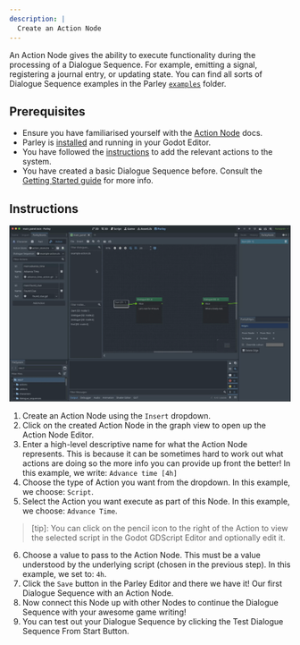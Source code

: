 ```yaml
---
description: |
  Create an Action Node
---
```


An Action Node gives the ability to execute functionality during the processing
of a Dialogue Sequence. For example, emitting a signal, registering a journal
entry, or updating state. You can find all sorts of Dialogue Sequence examples
in the Parley
[`examples`](https://github.com/bisterix-studio/parley/tree/main/examples)
folder.

## Prerequisites

- Ensure you have familiarised yourself with the
  [Action Node](../nodes/action-node.md) docs.
- Parley is [installed](./installation.md) and running in your Godot Editor.
- You have followed the [instructions](./register-action.md) to add the relevant
  actions to the system.
- You have created a basic Dialogue Sequence before. Consult the
  [Getting Started guide](./create-dialogue-sequence.md) for more info.

## Instructions

![Create an Action Node](../../../www/static/docs/create-action-node/create-action-node.gif)

1. Create an Action Node using the `Insert` dropdown.
2. Click on the created Action Node in the graph view to open up the Action Node
   Editor.
3. Enter a high-level descriptive name for what the Action Node represents. This
   is because it can be sometimes hard to work out what actions are doing so the
   more info you can provide up front the better! In this example, we write:
   `Advance time [4h]`
4. Choose the type of Action you want from the dropdown. In this example, we
   choose: `Script`.
5. Select the Action you want execute as part of this Node. In this example, we
   choose: `Advance Time`.

> [tip]: You can click on the pencil icon to the right of the Action to view the
> selected script in the Godot GDScript Editor and optionally edit it.

6. Choose a value to pass to the Action Node. This must be a value understood by
   the underlying script (chosen in the previous step). In this example, we set
   to: `4h`.
7. Click the `Save` button in the Parley Editor and there we have it! Our first
   Dialogue Sequence with an Action Node.
8. Now connect this Node up with other Nodes to continue the Dialogue Sequence
   with your awesome game writing!
9. You can test out your Dialogue Sequence by clicking the Test Dialogue
   Sequence From Start Button.
